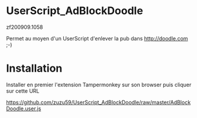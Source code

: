 # UserScript_AdBlockDoodle
zf200909.1058

Permet au moyen d'un UserScript d'enlever la pub dans http://doodle.com ;-)

# Installation

Installer en premier l'extension Tampermonkey sur son browser puis cliquer sur cette URL

https://github.com/zuzu59/UserScript_AdBlockDoodle/raw/master/AdBlockDoodle.user.js

